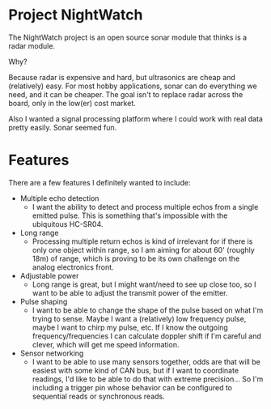 # Project NightWatch

The NightWatch project is an open source sonar module that thinks is a radar module.

Why?

Because radar is expensive and hard, but ultrasonics are cheap and (relatively) easy. For most hobby applications, sonar can do everything we need, and it can be cheaper. The goal isn't to replace radar across the board, only in the low(er) cost market.

Also I wanted a signal processing platform where I could work with real data pretty easily. Sonar seemed fun.

# Features
There are a few features I definitely wanted to include:

- Multiple echo detection
  - I want the ability to detect and process multiple echos from a single emitted pulse. This is something that's impossible with the ubiquitous HC-SR04.
- Long range
  - Processing multiple return echos is kind of irrelevant for if there is only one object within range, so I am aiming for about 60' (roughly 18m) of range, which is proving to be its own challenge on the analog electronics front.
- Adjustable power
  - Long range is great, but I might want/need to see up close too, so I want to be able to adjust the transmit power of the emitter.
- Pulse shaping
  - I want to be able to change the shape of the pulse based on what I'm trying to sense. Maybe I want a (relatively) low frequency pulse, maybe I want to chirp my pulse, etc. If I know the outgoing frequency/frequencies I can calculate doppler shift if I'm careful and clever, which will get me speed information.
- Sensor networking
  - I want to be able to use many sensors together, odds are that will be easiest with some kind of CAN bus, but if I want to coordinate readings, I'd like to be able to do that with extreme precision... So I'm including a trigger pin whose behavior can be configured to sequential reads or synchronous reads.

